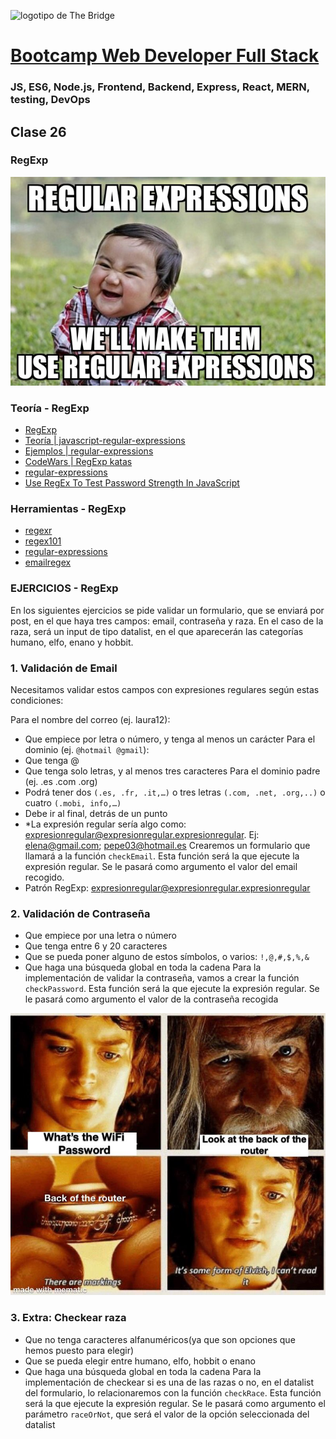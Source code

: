 ![logotipo de The Bridge](https://user-images.githubusercontent.com/27650532/77754601-e8365180-702b-11ea-8bed-5bc14a43f869.png  "logotipo de The Bridge")


# [Bootcamp Web Developer Full Stack](https://www.thebridge.tech/bootcamps/bootcamp-fullstack-developer/)
### JS, ES6, Node.js, Frontend, Backend, Express, React, MERN, testing, DevOps

## Clase 26

### RegExp

![img](../../assets/back/clase26/regex.jpg)

### Teoría - RegExp
- [RegExp](https://developer.mozilla.org/es/docs/Web/JavaScript/Referencia/Objetos_globales/RegExp)
- [Teoría | javascript-regular-expressions](https://flaviocopes.com/javascript-regular-expressions/)
- [Ejemplos | regular-expressions](https://javascript.info/regular-expressions)
- [CodeWars | RegExp katas](https://www.codewars.com/collections/regex-katas)
- [regular-expressions](https://www.regular-expressions.info/email.html)
- [Use RegEx To Test Password Strength In JavaScript](https://www.thepolyglotdeveloper.com/2015/05/use-regex-to-test-password-strength-in-javascript/)

### Herramientas - RegExp
- [regexr](https://regexr.com/)
- [regex101](https://regex101.com/)
- [regular-expressions](https://www.regular-expressions.info/email.html)
- [emailregex](https://emailregex.com/)

### EJERCICIOS - RegExp

En los siguientes ejercicios se pide validar un formulario, que se enviará por post, en el que haya tres campos: email, contraseña y raza. En el caso de la raza, será un input de tipo datalist, en el que aparecerán las categorías humano, elfo, enano y hobbit.


### 1. Validación de Email
Necesitamos validar estos campos con expresiones regulares según estas condiciones:

Para el nombre del correo (ej. laura12):
- Que empiece por letra o número, y tenga al menos un carácter
Para el dominio (ej. `@hotmail @gmail`):
 - Que tenga @
 - Que tenga solo letras, y al menos tres caracteres
Para el dominio padre (ej. .es .com .org)
 - Podrá tener dos `(.es, .fr, .it,…)` o tres letras `(.com, .net, .org,..)` o cuatro `(.mobi, info,…)`
 - Debe ir al final, detrás de un punto
 - *La expresión regular sería algo como: expresionregular@expresionregular.expresionregular. Ej: elena@gmail.com; pepe03@hotmail.es
Crearemos un formulario que llamará a la función `checkEmail`. Esta función será la que ejecute la expresión regular. Se le pasará como argumento el valor del email recogido. 
- Patrón RegExp: expresionregular@expresionregular.expresionregular

### 2. Validación de Contraseña

- Que empiece por una letra o número
- Que tenga entre 6 y 20 caracteres
- Que se pueda poner alguno de estos símbolos, o varios: `!,@,#,$,%,&`
- Que haga una búsqueda global en toda la cadena
Para la implementación de validar la contraseña, vamos a crear la función `checkPassword`. Esta función será la que ejecute la expresión regular. Se le pasará como argumento el valor de la contraseña recogida

![img](../../assets/back/clase26/password.jpg)

### 3. Extra: Checkear raza
- Que no tenga caracteres alfanuméricos(ya que son opciones que hemos puesto para elegir)
- Que se pueda elegir entre humano, elfo, hobbit o enano
- Que haga una búsqueda global en toda la cadena
Para la implementación de checkear si es una de las razas o no, en el datalist del formulario, lo relacionaremos con la función `checkRace`. Esta función será la que ejecute la expresión regular. Se le pasará como argumento el parámetro `raceOrNot`, que será el valor de la opción seleccionada del datalist











